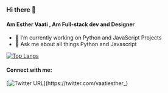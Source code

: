 ### Hi there 👋

#### Am Esther Vaati , Am Full-stack dev and Designer

- 🔭 I’m currently working on Python and JavaScript Projects
- 💬 Ask me about all things  Python and Javascript

[![Top Langs](https://github-readme-stats.vercel.app/api/top-langs/?username=essykings)](https://github.com/essykings/github-readme-stats)


#### Connect with me:
[![Twitter URL](https://img.shields.io/twitter/url/https/twitter.com/vaatiesther_.svg?style=social&label=Follow%20%40vaatiesther_)](https://twitter.com/vaatiesther_)






